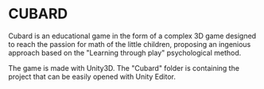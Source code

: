 # CUBARD

Cubard is an educational game in the form of a complex 3D game designed to reach the passion for math of the little children, proposing an ingenious approach based on the "Learning through play" psychological method.

The game is made with Unity3D. The "Cubard" folder is containing the project that can be easily opened with Unity Editor.
